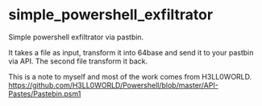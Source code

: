# simple_powershell_exfiltrator
Simple powershell exfiltrator via pastbin.

It takes a file as input, transform it into 64base and send it to your pastbin via API.
The second file transform it back.

This is a note to myself and most of the work comes from H3LL0WORLD.
https://github.com/H3LL0WORLD/Powershell/blob/master/API-Pastes/Pastebin.psm1
